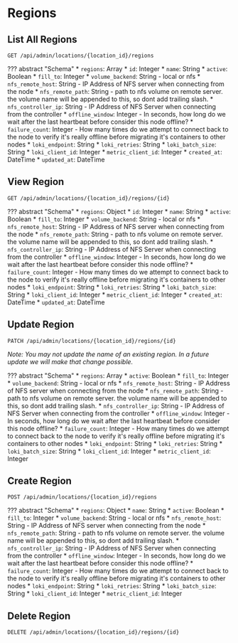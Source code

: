 # Regions

## List All Regions

`GET /api/admin/locations/{location_id}/regions`

??? abstract "Schema"
    * `regions`: Array
        * `id`: Integer
        * `name`: String
        * `active`: Boolean
        * `fill_to`: Integer
        * `volume_backend`: String - local or nfs
        * `nfs_remote_host`: String - IP Address of NFS server when connecting from the node
        * `nfs_remote_path`: String - path to nfs volume on remote server. the volume name will be appended to this, so dont add trailing slash.
        * `nfs_controller_ip`: String - IP Address of NFS Server when connecting from the controller
        * `offline_window`: Integer - In seconds, how long do we wait after the last heartbeat before consider this node offline?
        * `failure_count`: Integer - How many times do we attempt to connect back to the node to verify it's really offline before migrating it's containers to other nodes
        * `loki_endpoint`: String
        * `loki_retries`: String
        * `loki_batch_size`: String
        * `loki_client_id`: Integer
        * `metric_client_id`: Integer
        * `created_at`: DateTime
        * `updated_at`: DateTime


## View Region

`GET /api/admin/locations/{location_id}/regions/{id}`

??? abstract "Schema"
    * `regions`: Object
        * `id`: Integer
        * `name`: String
        * `active`: Boolean
        * `fill_to`: Integer
        * `volume_backend`: String - local or nfs
        * `nfs_remote_host`: String - IP Address of NFS server when connecting from the node
        * `nfs_remote_path`: String - path to nfs volume on remote server. the volume name will be appended to this, so dont add trailing slash.
        * `nfs_controller_ip`: String - IP Address of NFS Server when connecting from the controller
        * `offline_window`: Integer - In seconds, how long do we wait after the last heartbeat before consider this node offline?
        * `failure_count`: Integer - How many times do we attempt to connect back to the node to verify it's really offline before migrating it's containers to other nodes
        * `loki_endpoint`: String
        * `loki_retries`: String
        * `loki_batch_size`: String
        * `loki_client_id`: Integer
        * `metric_client_id`: Integer
        * `created_at`: DateTime
        * `updated_at`: DateTime


## Update Region

`PATCH /api/admin/locations/{location_id}/regions/{id}`

_Note: You may not update the name of an existing region. In a future update we will make that change possible._

??? abstract "Schema"
    * `regions`: Array
        * `active`: Boolean
        * `fill_to`: Integer
        * `volume_backend`: String - local or nfs
        * `nfs_remote_host`: String - IP Address of NFS server when connecting from the node
        * `nfs_remote_path`: String - path to nfs volume on remote server. the volume name will be appended to this, so dont add trailing slash.
        * `nfs_controller_ip`: String - IP Address of NFS Server when connecting from the controller
        * `offline_window`: Integer - In seconds, how long do we wait after the last heartbeat before consider this node offline?
        * `failure_count`: Integer - How many times do we attempt to connect back to the node to verify it's really offline before migrating it's containers to other nodes
        * `loki_endpoint`: String
        * `loki_retries`: String
        * `loki_batch_size`: String
        * `loki_client_id`: Integer
        * `metric_client_id`: Integer


## Create Region

`POST /api/admin/locations/{location_id}/regions`

??? abstract "Schema"
    * `regions`: Object
        * `name`: String
        * `active`: Boolean
        * `fill_to`: Integer
        * `volume_backend`: String - local or nfs
        * `nfs_remote_host`: String - IP Address of NFS server when connecting from the node
        * `nfs_remote_path`: String - path to nfs volume on remote server. the volume name will be appended to this, so dont add trailing slash.
        * `nfs_controller_ip`: String - IP Address of NFS Server when connecting from the controller
        * `offline_window`: Integer - In seconds, how long do we wait after the last heartbeat before consider this node offline?
        * `failure_count`: Integer - How many times do we attempt to connect back to the node to verify it's really offline before migrating it's containers to other nodes
        * `loki_endpoint`: String
        * `loki_retries`: String
        * `loki_batch_size`: String
        * `loki_client_id`: Integer
        * `metric_client_id`: Integer


## Delete Region

`DELETE /api/admin/locations/{location_id}/regions/{id}`
